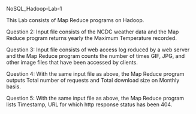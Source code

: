 NoSQL_Hadoop-Lab-1

This Lab consists of Map Reduce programs on Hadoop.

Question 2: Input file consists of the NCDC weather data and the Map Reduce program returns yearly the Maximum Temperature recorded.

Question 3: Input file consists of web access log roduced by a web server and the Map Reduce program counts the number of times GIF, JPG, and other image files that have been accessed by clients.

Question 4: With the same input file as above, the Map Reduce program outputs Total number of requests and Total download size on Monthly basis.

Question 5: With the same input file as above, the Map Reduce program lists Timestamp, URL for which http response status has been 404.
